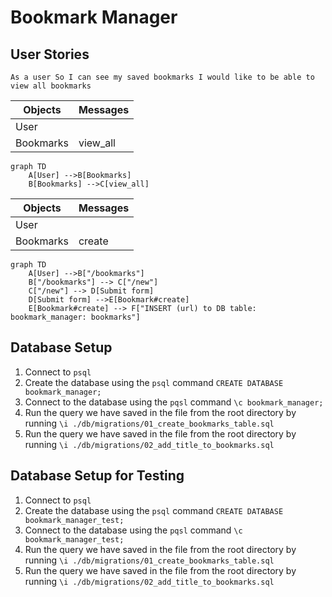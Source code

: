 Bookmark Manager
=====

User Stories
-----
`As a user
So I can see my saved bookmarks
I would like to be able to view all bookmarks`

|  Objects        |  Messages      |
| ----------      | -------------  | 
| User |                        |
| Bookmarks |      view_all    |

```mermaid
graph TD
    A[User] -->B[Bookmarks]
    B[Bookmarks] -->C[view_all]
```

|  Objects        |  Messages      |
| ----------      | -------------  | 
| User            |                |
| Bookmarks       |   create       |

```mermaid
graph TD
    A[User] -->B["/bookmarks"]
    B["/bookmarks"] --> C["/new"]
    C["/new"] --> D[Submit form]
    D[Submit form] -->E[Bookmark#create]
    E[Bookmark#create] --> F["INSERT (url) to DB table: bookmark_manager: bookmarks"]
```

Database Setup
-----

1. Connect to `psql`
2. Create the database using the `psql` command `CREATE DATABASE bookmark_manager;`
3. Connect to the database using the `pqsl` command `\c bookmark_manager;`
4. Run the query we have saved in the file from the root directory by running `\i ./db/migrations/01_create_bookmarks_table.sql`
5. Run the query we have saved in the file from the root directory by running `\i ./db/migrations/02_add_title_to_bookmarks.sql`

Database Setup for Testing
-----

1. Connect to `psql`
2. Create the database using the `psql` command `CREATE DATABASE bookmark_manager_test;`
3. Connect to the database using the `pqsl` command `\c bookmark_manager_test;`
4. Run the query we have saved in the file from the root directory by running `\i ./db/migrations/01_create_bookmarks_table.sql`
5. Run the query we have saved in the file from the root directory by running `\i ./db/migrations/02_add_title_to_bookmarks.sql`


